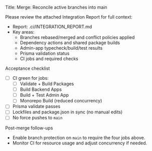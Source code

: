 Title: Merge: Reconcile active branches into main

Please review the attached Integration Report for full context:

- Report: .ci/INTEGRATION_REPORT.md
- Key areas:
  - Branches rebased/merged and conflict policies applied
  - Dependency actions and shared package builds
  - Admin-app typecheck/build/test results
  - Prisma validation status
  - CI jobs and required checks

Acceptance checklist
- [ ] CI green for jobs:
  - [ ] Validate + Build Packages
  - [ ] Build Backend Apps
  - [ ] Build + Test Admin App
  - [ ] Monorepo Build (reduced concurrency)
- [ ] Prisma validate passes
- [ ] Lockfiles and package.json in sync (no manual edits)
- [ ] No force pushes to `main`

Post-merge follow-ups
- Enable branch protection on `main` to require the four jobs above.
- Monitor CI for resource usage and adjust concurrency if needed.
